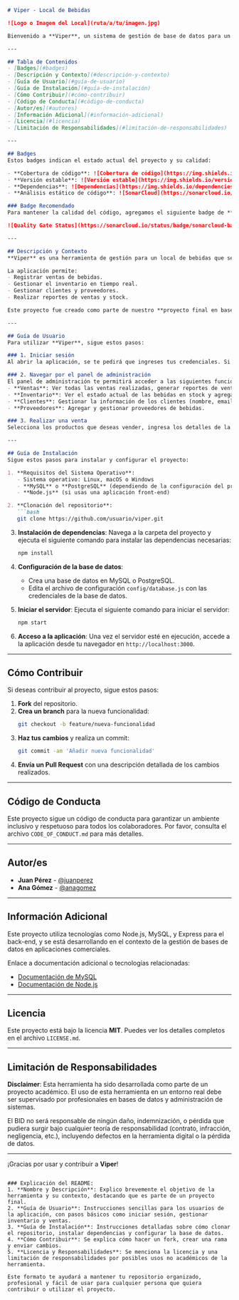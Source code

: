 ```markdown
# Viper - Local de Bebidas

![Logo o Imagen del Local](ruta/a/tu/imagen.jpg)

Bienvenido a **Viper**, un sistema de gestión de base de datos para un local de bebidas. Este proyecto tiene como objetivo facilitar la administración de inventarios, ventas y clientes de un bar o local de bebidas mediante una base de datos estructurada. Puedes conocer más sobre nuestro proyecto en [Viper - Proyecto Final](https://github.com/usuario/viper).

---

## Tabla de Contenidos
- [Badges](#badges)
- [Descripción y Contexto](#descripción-y-contexto)
- [Guía de Usuario](#guía-de-usuario)
- [Guía de Instalación](#guía-de-instalación)
- [Cómo Contribuir](#cómo-contribuir)
- [Código de Conducta](#código-de-conducta)
- [Autor/es](#autores)
- [Información Adicional](#información-adicional)
- [Licencia](#licencia)
- [Limitación de Responsabilidades](#limitación-de-responsabilidades)

---

## Badges
Estos badges indican el estado actual del proyecto y su calidad:

- **Cobertura de código**: ![Cobertura de código](https://img.shields.io/coverage/coverage-percentage)
- **Versión estable**: ![Versión estable](https://img.shields.io/version/latest)
- **Dependencias**: ![Dependencias](https://img.shields.io/dependencies/dependency-status)
- **Análisis estático de código**: ![SonarCloud](https://sonarcloud.io/sonarcloud_badge)

### Badge Recomendado
Para mantener la calidad del código, agregamos el siguiente badge de **SonarCloud** para evaluar la calidad estática del código:

![Quality Gate Status](https://sonarcloud.io/status/badge/sonarcloud-badge)

---

## Descripción y Contexto
**Viper** es una herramienta de gestión para un local de bebidas que se encarga de organizar y almacenar información sobre el inventario de bebidas, ventas, clientes y proveedores mediante el uso de una base de datos. 

La aplicación permite:
- Registrar ventas de bebidas.
- Gestionar el inventario en tiempo real.
- Gestionar clientes y proveedores.
- Realizar reportes de ventas y stock.

Este proyecto fue creado como parte de nuestro **proyecto final en bases de datos**, con el objetivo de proporcionar una solución eficiente para la gestión de un negocio de bebidas.

---

## Guía de Usuario
Para utilizar **Viper**, sigue estos pasos:

### 1. Iniciar sesión
Al abrir la aplicación, se te pedirá que ingreses tus credenciales. Si no tienes una cuenta, crea una cuenta de administrador.

### 2. Navegar por el panel de administración
El panel de administración te permitirá acceder a las siguientes funcionalidades:
- **Ventas**: Ver todas las ventas realizadas, generar reportes de ventas.
- **Inventario**: Ver el estado actual de las bebidas en stock y agregar o quitar productos.
- **Clientes**: Gestionar la información de los clientes (nombre, email, historial de compras).
- **Proveedores**: Agregar y gestionar proveedores de bebidas.

### 3. Realizar una venta
Selecciona los productos que deseas vender, ingresa los detalles de la venta y confirma el pago.

---

## Guía de Instalación
Sigue estos pasos para instalar y configurar el proyecto:

1. **Requisitos del Sistema Operativo**:
   - Sistema operativo: Linux, macOS o Windows
   - **MySQL** o **PostgreSQL** (dependiendo de la configuración del proyecto)
   - **Node.js** (si usas una aplicación front-end)

2. **Clonación del repositorio**:
   ```bash
   git clone https://github.com/usuario/viper.git
   ```

3. **Instalación de dependencias**:
   Navega a la carpeta del proyecto y ejecuta el siguiente comando para instalar las dependencias necesarias:
   ```bash
   npm install
   ```

4. **Configuración de la base de datos**:
   - Crea una base de datos en MySQL o PostgreSQL.
   - Edita el archivo de configuración `config/database.js` con las credenciales de la base de datos.

5. **Iniciar el servidor**:
   Ejecuta el siguiente comando para iniciar el servidor:
   ```bash
   npm start
   ```

6. **Acceso a la aplicación**:
   Una vez el servidor esté en ejecución, accede a la aplicación desde tu navegador en `http://localhost:3000`.

---

## Cómo Contribuir
Si deseas contribuir al proyecto, sigue estos pasos:

1. **Fork** del repositorio.
2. **Crea un branch** para la nueva funcionalidad:
   ```bash
   git checkout -b feature/nueva-funcionalidad
   ```
3. **Haz tus cambios** y realiza un commit:
   ```bash
   git commit -am 'Añadir nueva funcionalidad'
   ```
4. **Envía un Pull Request** con una descripción detallada de los cambios realizados.

---

## Código de Conducta
Este proyecto sigue un código de conducta para garantizar un ambiente inclusivo y respetuoso para todos los colaboradores. Por favor, consulta el archivo `CODE_OF_CONDUCT.md` para más detalles.

---

## Autor/es
- **Juan Pérez** - [@juanperez](https://github.com/juanperez)
- **Ana Gómez** - [@anagomez](https://github.com/anagomez)

---

## Información Adicional
Este proyecto utiliza tecnologías como Node.js, MySQL, y Express para el back-end, y se está desarrollando en el contexto de la gestión de bases de datos en aplicaciones comerciales. 

Enlace a documentación adicional o tecnologías relacionadas:
- [Documentación de MySQL](https://dev.mysql.com/doc/)
- [Documentación de Node.js](https://nodejs.org/en/docs/)

---

## Licencia
Este proyecto está bajo la licencia **MIT**. Puedes ver los detalles completos en el archivo `LICENSE.md`.

---

## Limitación de Responsabilidades
**Disclaimer**: Esta herramienta ha sido desarrollada como parte de un proyecto académico. El uso de esta herramienta en un entorno real debe ser supervisado por profesionales en bases de datos y administración de sistemas.

El BID no será responsable de ningún daño, indemnización, o pérdida que pudiera surgir bajo cualquier teoría de responsabilidad (contrato, infracción, negligencia, etc.), incluyendo defectos en la herramienta digital o la pérdida de datos.

---

¡Gracias por usar y contribuir a **Viper**!
```

### Explicación del README:
1. **Nombre y Descripción**: Explico brevemente el objetivo de la herramienta y su contexto, destacando que es parte de un proyecto final.
2. **Guía de Usuario**: Instrucciones sencillas para los usuarios de la aplicación, con pasos básicos como iniciar sesión, gestionar inventario y ventas.
3. **Guía de Instalación**: Instrucciones detalladas sobre cómo clonar el repositorio, instalar dependencias y configurar la base de datos.
4. **Cómo Contribuir**: Se explica cómo hacer un fork, crear una rama y enviar cambios.
5. **Licencia y Responsabilidades**: Se menciona la licencia y una limitación de responsabilidades por posibles usos no académicos de la herramienta.

Este formato te ayudará a mantener tu repositorio organizado, profesional y fácil de usar para cualquier persona que quiera contribuir o utilizar el proyecto.
